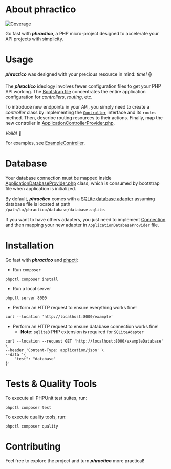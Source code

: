 # About phractico

<p>
    <a href="https://codecov.io/gh/yknsilva/phractico"><img src="https://codecov.io/gh/yknsilva/phractico/branch/main/graph/badge.svg" alt="Coverage"/></a>
</p>

Go fast with **_phractico_**, a PHP micro-project designed to accelerate your API projects with simplicity.

# Usage

**_phractico_** was designed with your precious resource in mind: _time!_ ⌚

The **_phractico_** ideology involves fewer configuration files to get your PHP API working.
The [Bootstrap file](./src/Core/Bootstrap.php) concentrates the entire application configuration
for _controllers_, _routing_, etc.

To introduce new endpoints in your API, you simply need to create a _controller_ class by
implementing the [`Controller`](./src/Core/Infrastructure/Http/Controller.php) interface and its `routes` method.
Then, describe routing resources to their actions. Finally,
map the new controller in [ApplicationControllerProvider.php](src/API/Http/Provider/ApplicationControllerProvider.php).

_Voilà!_ 🎉

For examples, see [ExampleController](./src/API/Http/Controller/ExampleController.php).

# Database

Your database connection must be mapped inside [ApplicationDatabaseProvider.php](./src/Database/ApplicationDatabaseProvider.php) class,
which is consumed by bootstrap file when application is initialized.

By default, **_phractico_** comes with a [SQLite database adapter](./src/Database/Connection/SQLiteAdapter.php)
assuming database file is located at path `/path/to/phractico/database/database.sqlite`.

If you want to have others adapters, you just need to implement [Connection](./src/Core/Infrastructure/Database/Connection.php)
and then mapping your new adapter in `ApplicationDatabaseProvider` file.

# Installation

Go fast with **_phractico_** and [phpctl](https://github.com/opencodeco/phpctl):

- Run `composer`
```shell
phpctl composer install
```

- Run a local server
```shell
phpctl server 8000
```

- Perform an HTTP request to ensure everything works fine!
```shell
curl --location 'http://localhost:8000/example'
```

- Perform an HTTP request to ensure database connection works fine!
  - **Note:** `sqlite3` PHP extension is required for `SQLiteAdapter`
```shell
curl --location --request GET 'http://localhost:8000/exampleDatabase' \
--header 'Content-Type: application/json' \
--data '{
    "test": "database"
}'
```

# Tests & Quality Tools

To execute all PHPUnit test suites, run:
```shell
phpctl composer test
```

To execute quality tools, run:
```shell
phpctl composer quality
```

# Contributing

Feel free to explore the project and turn **_phractico_** more practical!
